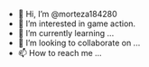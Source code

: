 - 👋 Hi, I’m @morteza184280
- 👀 I’m interested in game action.
- 🌱 I’m currently learning ...
- 💞️ I’m looking to collaborate on ...
- 📫 How to reach me ...

<!---
morteza184280/morteza184280 is a ✨ special ✨ repository because its `README.md` (this file) appears on your GitHub profile.
You can click the Preview link to take a look at your changes.
--->

